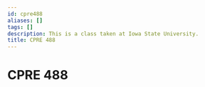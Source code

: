```yaml
---
id: cpre488
aliases: []
tags: []
description: This is a class taken at Iowa State University.
title: CPRE 488
---
```


# CPRE 488
